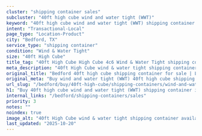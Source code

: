 ```yaml
---
cluster: "shipping container sales"
subcluster: "40ft high cube wind and water tight (WWT)"
keyword: "40ft high cube wind and water tight (WWT) shipping container for sale Bedford, TX"
intent: "Transactional-Local"
page_type: "Location-Product"
city: "Bedford, TX"
service_type: "shipping container"
condition: "Wind & Water Tight"
size: "40ft High Cube"
title_tag: "40ft High Cube High Cube 4c6 Wind & Water Tight shipping container Sales in Bedford | LC Container"
meta_description: "40ft High Cube wind & water tight shipping container sales in Bedford. High cube containers with extra height. Fast delivery, competitive pricing. Serving shipping containers area. Quote ID: M09. Call (214) 524-4168 for your free quote today."
original_title: "Bedford 40ft high cube shipping container for sale | LC"
original_meta: "Buy wind and water tight (WWT) 40ft high cube shipping container sale with local delivery in Bedford, TX. LC Container — local Since 2003. Request a fast quote today."
url_slug: "/bedford/buy/40ft-high-cube/shipping-containers/wind-and-water-tight-wwt"
h1: "Buy 40ft high cube wind and water tight (WWT) shipping container in Bedford"
internal_links: "/bedford/shipping-containers/sales"
priority: 3
notes: ""
noindex: true
image_alt: "40ft High Cube wind & water tight shipping container available for delivery in Bedford"
last_updated: "2025-10-20"
---
```


<!-- TODO: Add unique city/inventory copy, images, and internal links here. -->
